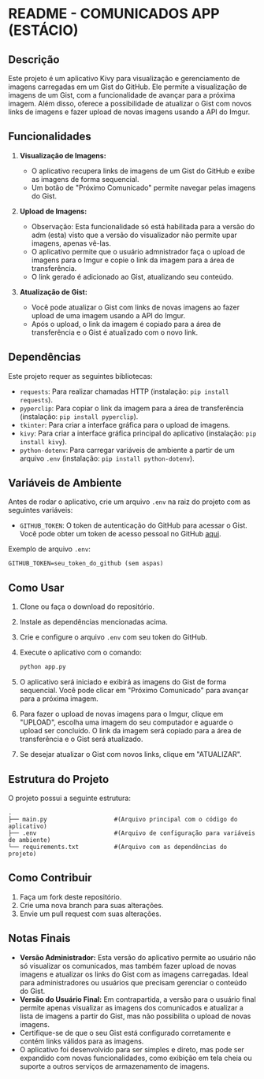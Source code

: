 # README - COMUNICADOS APP (ESTÁCIO)

## Descrição

Este projeto é um aplicativo Kivy para visualização e gerenciamento de imagens carregadas em um Gist do GitHub. Ele permite a visualização de imagens de um Gist, com a funcionalidade de avançar para a próxima imagem. Além disso, oferece a possibilidade de atualizar o Gist com novos links de imagens e fazer upload de novas imagens usando a API do Imgur.

## Funcionalidades

1. **Visualização de Imagens:**
   - O aplicativo recupera links de imagens de um Gist do GitHub e exibe as imagens de forma sequencial.
   - Um botão de "Próximo Comunicado" permite navegar pelas imagens do Gist.

2. **Upload de Imagens:**
   - Observação: Esta funcionalidade só está habilitada para a versão do adm (esta) visto que a versão do visualizador não permite upar imagens, apenas vê-las.
   - O aplicativo permite que o usuário admnistrador faça o upload de imagens para o Imgur e copie o link da imagem para a área de transferência.
   - O link gerado é adicionado ao Gist, atualizando seu conteúdo.

3. **Atualização de Gist:**
   - Você pode atualizar o Gist com links de novas imagens ao fazer upload de uma imagem usando a API do Imgur.
   - Após o upload, o link da imagem é copiado para a área de transferência e o Gist é atualizado com o novo link.

## Dependências

Este projeto requer as seguintes bibliotecas:

- `requests`: Para realizar chamadas HTTP (instalação: `pip install requests`).
- `pyperclip`: Para copiar o link da imagem para a área de transferência (instalação: `pip install pyperclip`).
- `tkinter`: Para criar a interface gráfica para o upload de imagens.
- `kivy`: Para criar a interface gráfica principal do aplicativo (instalação: `pip install kivy`).
- `python-dotenv`: Para carregar variáveis de ambiente a partir de um arquivo `.env` (instalação: `pip install python-dotenv`).

## Variáveis de Ambiente

Antes de rodar o aplicativo, crie um arquivo `.env` na raiz do projeto com as seguintes variáveis:

- `GITHUB_TOKEN`: O token de autenticação do GitHub para acessar o Gist. Você pode obter um token de acesso pessoal no GitHub [aqui](https://github.com/settings/tokens).

Exemplo de arquivo `.env`:

```dotenv
GITHUB_TOKEN=seu_token_do_github (sem aspas)
```

## Como Usar

1. Clone ou faça o download do repositório.
2. Instale as dependências mencionadas acima.
3. Crie e configure o arquivo `.env` com seu token do GitHub.
4. Execute o aplicativo com o comando:

   ```bash
   python app.py
   ```

5. O aplicativo será iniciado e exibirá as imagens do Gist de forma sequencial. Você pode clicar em "Próximo Comunicado" para avançar para a próxima imagem.

6. Para fazer o upload de novas imagens para o Imgur, clique em "UPLOAD", escolha uma imagem do seu computador e aguarde o upload ser concluído. O link da imagem será copiado para a área de transferência e o Gist será atualizado.
7. Se desejar atualizar o Gist com novos links, clique em "ATUALIZAR".

## Estrutura do Projeto

O projeto possui a seguinte estrutura:

```
.
├── main.py                   #(Arquivo principal com o código do aplicativo)
├── .env                      #(Arquivo de configuração para variáveis de ambiente)
└── requirements.txt          #(Arquivo com as dependências do projeto)
```

## Como Contribuir

1. Faça um fork deste repositório.
2. Crie uma nova branch para suas alterações.
3. Envie um pull request com suas alterações.

## Notas Finais

- **Versão Administrador:** Esta versão do aplicativo permite ao usuário não só visualizar os comunicados, mas também fazer upload de novas imagens e atualizar os links do Gist com as imagens carregadas. Ideal para administradores ou usuários que precisam gerenciar o conteúdo do Gist.
- **Versão do Usuário Final:** Em contrapartida, a versão para o usuário final permite apenas visualizar as imagens dos comunicados e atualizar a lista de imagens a partir do Gist, mas não possibilita o upload de novas imagens.
- Certifique-se de que o seu Gist está configurado corretamente e contém links válidos para as imagens.
- O aplicativo foi desenvolvido para ser simples e direto, mas pode ser expandido com novas funcionalidades, como exibição em tela cheia ou suporte a outros serviços de armazenamento de imagens.
